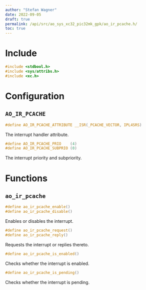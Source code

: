 ```yaml
---
author: "Stefan Wagner"
date: 2022-09-05
draft: true
permalink: /api/src/ao_sys_xc32_pic32mk_gpk/ao_ir_pcache.h/
toc: true
---
```


# Include

```c
#include <stdbool.h>
#include <sys/attribs.h>
#include <xc.h>
```

# Configuration

## `AO_IR_PCACHE`

```c
#define AO_IR_PCACHE_ATTRIBUTE __ISR(_PCACHE_VECTOR, IPL4SRS)
```

The interrupt handler attribute.

```c
#define AO_IR_PCACHE_PRIO    (4)
#define AO_IR_PCACHE_SUBPRIO (0)
```

The interrupt priority and subpriority.

# Functions

## `ao_ir_pcache`

```c
#define ao_ir_pcache_enable()
#define ao_ir_pcache_disable()
```

Enables or disables the interrupt.

```c
#define ao_ir_pcache_request()
#define ao_ir_pcache_reply()
```

Requests the interrupt or replies thereto.

```c
#define ao_ir_pcache_is_enabled()
```

Checks whether the interrupt is enabled.

```c
#define ao_ir_pcache_is_pending()
```

Checks whether the interrupt is pending.
